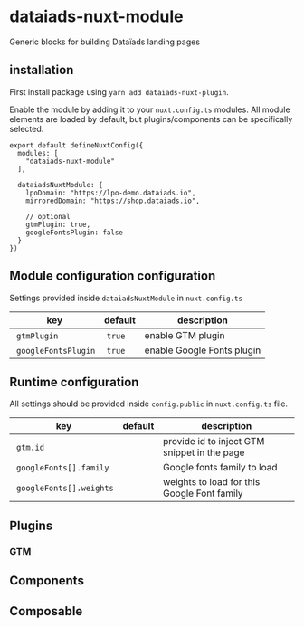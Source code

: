 # dataiads-nuxt-module

Generic blocks for building Dataïads landing pages

## installation
First install package using `yarn add dataiads-nuxt-plugin`.

Enable the module by adding it to your `nuxt.config.ts` modules. All module elements are loaded by default, but plugins/components can be specifically selected.
```
export default defineNuxtConfig({
  modules: [
    "dataiads-nuxt-module"
  ],

  dataiadsNuxtModule: {
    lpoDomain: "https://lpo-demo.dataiads.io",
    mirroredDomain: "https://shop.dataiads.io",

    // optional
    gtmPlugin: true,
    googleFontsPlugin: false
  }
})
```

## Module configuration configuration
Settings  provided inside `dataiadsNuxtModule` in `nuxt.config.ts`

|key|default|description
| - | - | - |
| `gtmPlugin` | `true` | enable GTM plugin
| `googleFontsPlugin` | `true` | enable Google Fonts plugin


## Runtime configuration

All settings should be provided inside `config.public` in `nuxt.config.ts` file.


|key|default|description
| - | - | - |
| `gtm.id` | | provide id to inject GTM snippet in the page
| `googleFonts[].family` | | Google fonts family to load
| `googleFonts[].weights` | | weights to load for this Google Font family


## Plugins

### GTM

## Components

## Composable